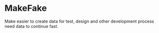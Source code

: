 # MakeFake
Make easier to create data for test, design and other development process need data to continue fast.
